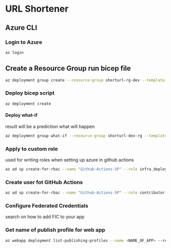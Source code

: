 # URL Shortener

## Azure CLI

### Login to Azure

```bash
az login
```

## Create a Resource Group run bicep file

```bash
az deployment group create --resource-group shorturl-rg-dev --template-file infrastructure/main.bicep
```

### Deploy bicep script

```bash
az deployment create 
```

#### Deploy what-if

result will be a prediction what will happen

```bash
az deployment group what-if --resource-group shorturl-dev-rg --template-file infrastructure\main.bicep
```
### Apply to custom role
used for writing roles when setting up azure in github actions

```bash
az ad sp create-for-rbac --name "Github-Actions-SP" --role infra_deploy --scopes /subscriptions/<SUBSCRIPTION_ID> --sdk-auth
```

### Create user fot GitHub Actions

```bash
az ad sp create-for-rbac --name "Github-Actions-SP" --role contributor --scopes /subscriptions/<SUBSCRIPTION_ID> --sdk-auth
```

### Configure Federated Credentials

search on how to add FIC to your app

### Get name of publish profile for web app
```bash
az webapp deployment list-publishing-profiles --name <NAME_OF_APP> --resource-group <NAME_OF_RESOURCEGROUP> --xml
```